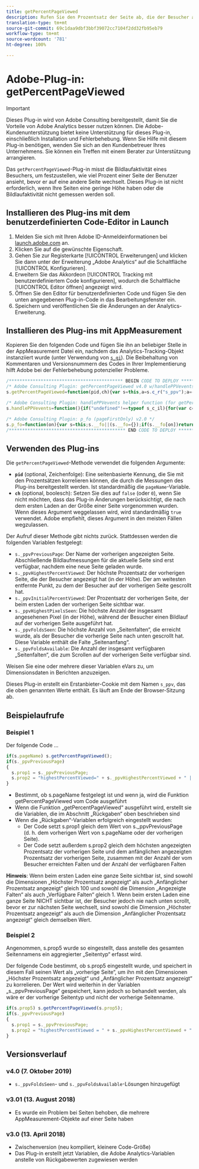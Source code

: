 ```yaml
---
title: getPercentPageViewed
description: Rufen Sie den Prozentsatz der Seite ab, die der Besucher aufgerufen hat.
translation-type: tm+mt
source-git-commit: 69c1daa9dbf3bbf39072cc7104f2dd32fb95eb79
workflow-type: tm+mt
source-wordcount: '781'
ht-degree: 100%

---
```



# Adobe-Plug-in: getPercentPageViewed

>[!IMPORTANT]
>
>Dieses Plug-in wird von Adobe Consulting bereitgestellt, damit Sie die Vorteile von Adobe Analytics besser nutzen können. Die Adobe-Kundenunterstützung bietet keine Unterstützung für dieses Plug-in, einschließlich Installation und Fehlerbehebung. Wenn Sie Hilfe mit diesem Plug-in benötigen, wenden Sie sich an den Kundenbetreuer Ihres Unternehmens. Sie können ein Treffen mit einem Berater zur Unterstützung arrangieren.

Das `getPercentPageViewed`-Plug-in misst die Bildlaufaktivität eines Besuchers, um festzustellen, wie viel Prozent einer Seite der Benutzer ansieht, bevor er auf eine andere Seite wechselt. Dieses Plug-in ist nicht erforderlich, wenn Ihre Seiten eine geringe Höhe haben oder die Bildlaufaktivität nicht gemessen werden soll.

## Installieren des Plug-ins mit dem benutzerdefinierten Code-Editor in Launch

1. Melden Sie sich mit Ihren Adobe ID-Anmeldeinformationen bei [launch.adobe.com](https://launch.adobe.com) an.
1. Klicken Sie auf die gewünschte Eigenschaft.
1. Gehen Sie zur Registerkarte [!UICONTROL Erweiterungen] und klicken Sie dann unter der Erweiterung „Adobe Analytics“ auf die Schaltfläche [!UICONTROL Konfigurieren].
1. Erweitern Sie das Akkordeon [!UICONTROL Tracking mit benutzerdefiniertem Code konfigurieren], wodurch die Schaltfläche [!UICONTROL Editor öffnen] angezeigt wird.
1. Öffnen Sie den Editor für benutzerdefinierten Code und fügen Sie den unten angegebenen Plug-in-Code in das Bearbeitungsfenster ein.
1. Speichern und veröffentlichen Sie die Änderungen an der Analytics-Erweiterung.

## Installieren des Plug-ins mit AppMeasurement

Kopieren Sie den folgenden Code und fügen Sie ihn an beliebiger Stelle in der AppMeasurement Datei ein, nachdem das Analytics-Tracking-Objekt instanziiert wurde (unter Verwendung von [`s_gi`](../functions/s-gi.md)). Die Beibehaltung von Kommentaren und Versionsnummern des Codes in Ihrer Implementierung hilft Adobe bei der Fehlerbehebung potenzieller Probleme.

```js
/******************************************* BEGIN CODE TO DEPLOY *******************************************/
/* Adobe Consulting Plugin: getPercentPageViewed v4.0 w/handlePPVevents helper function (Requires p_fo plug-in) */
s.getPercentPageViewed=function(pid,ch){var s=this,a=s.c_r("s_ppv");a=-1<a.indexOf(",")?a.split(","):[];a[0]=s.unescape(a[0]); pid=pid?pid:s.pageName?s.pageName:document.location.href;s.ppvChange="undefined"===typeof ch||!0==ch?!0:!1;if("undefined"=== typeof s.linkType||"o"!==s.linkType)s.ppvID&&s.ppvID===pid||(s.ppvID=pid,s.c_w("s_ppv",""),s.handlePPVevents()), s.p_fo("s_gppvLoad") &&window.addEventListener&&(window.addEventListener("load",s.handlePPVevents,!1),window.addEventListener("click",s.handlePPVevents, !1),window.addEventListener("scroll",s.handlePPVevents,!1)),s._ppvPreviousPage=a[0]?a[0]:"",s._ppvHighestPercentViewed=a[1]?a[1]:"",s._ppvInitialPercentViewed=a[2]?a[2]:"",s._ppvHighestPixelsSeen=a[3]?a[3]:"",s._ppvFoldsSeen=a[4]?a[4]:"",s._ppvFoldsAvailable=a[5]?a[5]:""};

/* Adobe Consulting Plugin: handlePPVevents helper function (for getPercentPageViewed v4.0 Plugin) */
s.handlePPVevents=function(){if("undefined"!==typeof s_c_il){for(var c=0,g=s_c_il.length;c<g;c++)if(s_c_il[c]&& (s_c_il[c].getPercentPageViewed||s_c_il[c].getPreviousPageActivity)){var s=s_c_il[c];break}if(s&&s.ppvID){var f=Math.max (Math.max(document.body.scrollHeight,document.documentElement.scrollHeight),Math.max(document.body.offsetHeight, document.documentElement.offsetHeight),Math.max(document.body.clientHeight,document.documentElement.clientHeight)),h= window.innerHeight||document.documentElement.clientHeight||document.body.clientHeight;c=(window.pageYOffset|| window.document.documentElement.scrollTop||window.document.body.scrollTop)+h;g=Math.min(Math.round(c/f*100),100);var k=Math.floor(c/h);h=Math.floor(f/h);var d="";if(!s.c_r("s_tp")||s.unescape(s.c_r("s_ppv").split(",")[0])!==s.ppvID||s.p_fo(s.ppvID) ||1==s.ppvChange&&s.c_r("s_tp")&&f!=s.c_r("s_tp")){(s.unescape(s.c_r("s_ppv").split(",")[0])!==s.ppvID||s.p_fo(s.ppvID+"1"))&&s.c_w("s_ips",c);if(s.c_r("s_tp")&&s.unescape(s.c_r("s_ppv").split(",")[0])===s.ppvID){s.c_r("s_tp");d=s.c_r("s_ppv");var e=-1< d.indexOf(",")?d.split(","):[];d=e[0]?e[0]:"";e=e[3]?e[3]:"";var l=s.c_r("s_ips");d=d+","+Math.round(e/f*100)+","+Math.round(l/ f*100)+","+e+","+k}s.c_w("s_tp",f)}else d=s.c_r("s_ppv");var b=d&&-1<d.indexOf(",")?d.split(",",6):[];f=0<b.length?b[0]: escape(s.ppvID);e=1<b.length?parseInt(b[1]):g;l=2<b.length?parseInt(b[2]):g;var m=3<b.length?parseInt(b[3]):c,n=4<b.length? parseInt(b[4]):k;b=5<b.length?parseInt(b[5]):h;0<g&&(d=f+","+(g>e?g:e)+","+l+","+(c>m?c:m)+","+(k>n?k:n)+","+(h>b?h:b)); s.c_w("s_ppv",d)}}};

/* Adobe Consulting Plugin: p_fo (pageFirstOnly) v2.0 */
s.p_fo=function(on){var s=this;s.__fo||(s.__fo={});if(s.__fo[on])return!1;s.__fo[on]={};return!0};
/******************************************** END CODE TO DEPLOY ********************************************/
```

## Verwenden des Plug-ins

Die `getPercentPageViewed`-Methode verwendet die folgenden Argumente:

* **`pid`** (optional, Zeichenfolge): Eine seitenbasierte Kennung, die Sie mit den Prozentsätzen korrelieren können, die durch die Messungen des Plug-ins bereitgestellt werden.  Ist standardmäßig die `pageName`-Variable.
* **`ch`** (optional, boolesch): Setzen Sie dies auf `false` (oder `0`), wenn Sie nicht möchten, dass das Plug-in Änderungen berücksichtigt, die nach dem ersten Laden an der Größe einer Seite vorgenommen wurden. Wenn dieses Argument weggelassen wird, wird standardmäßig `true` verwendet. Adobe empfiehlt, dieses Argument in den meisten Fällen wegzulassen.

Der Aufruf dieser Methode gibt nichts zurück. Stattdessen werden die folgenden Variablen festgelegt:

* `s._ppvPreviousPage`: Der Name der vorherigen angezeigten Seite. Abschließende Bildlaufmessungen für die aktuelle Seite sind erst verfügbar, nachdem eine neue Seite geladen wurde.
* `s._ppvHighestPercentViewed`: Der höchste Prozentsatz der vorherigen Seite, die der Besucher angezeigt hat (in der Höhe). Der am weitesten entfernte Punkt, zu dem der Besucher auf der vorherigen Seite gescrollt hat.
* `s._ppvInitialPercentViewed`: Der Prozentsatz der vorherigen Seite, der beim ersten Laden der vorherigen Seite sichtbar war.
* `s._ppvHighestPixelsSeen`: Die höchste Anzahl der insgesamt angesehenen Pixel (in der Höhe), während der Besucher einen Bildlauf auf der vorherigen Seite ausgeführt hat.
* `s._ppvFoldsSeen`: Die höchste Anzahl von „Seitenfalten“, die erreicht wurde, als der Besucher die vorherige Seite nach unten gescrollt hat. Diese Variable enthält die Falte „Seitenanfang“.
* `s._ppvFoldsAvailable`: Die Anzahl der insgesamt verfügbaren „Seitenfalten“, die zum Scrollen auf der vorherigen Seite verfügbar sind.

Weisen Sie eine oder mehrere dieser Variablen eVars zu, um Dimensionsdaten in Berichten anzuzeigen.

Dieses Plug-in erstellt ein Erstanbieter-Cookie mit dem Namen `s_ppv`, das die oben genannten Werte enthält. Es läuft am Ende der Browser-Sitzung ab.

## Beispielaufrufe

### Beispiel 1

Der folgende Code ...

```js
if(s.pageName) s.getPercentPageViewed();
if(s._ppvPreviousPage)
{
  s.prop1 = s._ppvPreviousPage;
  s.prop2 = "highestPercentViewed=" + s._ppvHighestPercentViewed + " | initialPercentViewed=" + s._ppvInitialPercentViewed + " + | foldsSeen=" + s._ppvFoldsSeen + " | foldsAvailable=" + s._ppvFoldsAvailable;
}
```

* Bestimmt, ob s.pageName festgelegt ist und wenn ja, wird die Funktion getPercentPageViewed vom Code ausgeführt
* Wenn die Funktion „getPercentPageViewed“ ausgeführt wird, erstellt sie die Variablen, die im Abschnitt „Rückgaben“ oben beschrieben sind
* Wenn die „Rückgaben“-Variablen erfolgreich eingestellt wurden:
   * Der Code setzt s.prop1 gleich dem Wert von s._ppvPreviousPage (d. h. dem vorherigen Wert von s.pageName oder der vorherigen Seite).
   * Der Code setzt außerdem s.prop2 gleich dem höchsten angezeigten Prozentsatz der vorherigen Seite und dem anfänglichen angezeigten Prozentsatz der vorherigen Seite, zusammen mit der Anzahl der vom Besucher erreichten Falten und der Anzahl der verfügbaren Falten

**Hinweis**:  Wenn beim ersten Laden eine ganze Seite sichtbar ist, sind sowohl die Dimensionen „Höchster Prozentsatz angezeigt“ als auch „Anfänglicher Prozentsatz angezeigt“ gleich 100 und sowohl die Dimension „Angezeigte Falten“ als auch „Verfügbare Falten“ gleich 1.   Wenn beim ersten Laden eine ganze Seite NICHT sichtbar ist, der Besucher jedoch nie nach unten scrollt, bevor er zur nächsten Seite wechselt, sind sowohl die Dimension „Höchster Prozentsatz angezeigt“ als auch die Dimension „Anfänglicher Prozentsatz angezeigt“ gleich demselben Wert.

### Beispiel 2

Angenommen, s.prop5 wurde so eingestellt, dass anstelle des gesamten Seitennamens ein aggregierter „Seitentyp“ erfasst wird.

Der folgende Code bestimmt, ob s.prop5 eingestellt wurde, und speichert in diesem Fall seinen Wert als „vorherige Seite“, um ihn mit den Dimensionen „Höchster Prozentsatz angezeigt“ und „Anfänglicher Prozentsatz angezeigt“ zu korrelieren.  Der Wert wird weiterhin in der Variablen „s._ppvPreviousPage“ gespeichert, kann jedoch so behandelt werden, als wäre er der vorherige Seitentyp und nicht der vorherige Seitenname.

```js
if(s.prop5) s.getPercentPageViewed(s.prop5);
if(s._ppvPreviousPage)
{
  s.prop1 = s._ppvPreviousPage;
  s.prop2 = "highestPercentViewed = " + s._ppvHighestPercentViewed + " | initialPercentViewed=" + s._ppvInitialPercentViewed;
}
```

## Versionsverlauf

### v4.0 (7. Oktober 2019)

* `s._ppvFoldsSeen`- und `s._ppvFoldsAvailable`-Lösungen hinzugefügt

### v3.01 (13. August 2018)

* Es wurde ein Problem bei Seiten behoben, die mehrere AppMeasurement-Objekte auf einer Seite haben

### v3.0 (13. April 2018)

* Zwischenversion (neu kompiliert, kleinere Code-Größe)
* Das Plug-in erstellt jetzt Variablen, die Adobe Analytics-Variablen anstelle von Rückgabewerten zugewiesen werden

